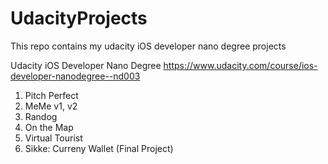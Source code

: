 # UdacityProjects

This repo contains my udacity iOS developer nano degree projects

Udacity iOS Developer Nano Degree https://www.udacity.com/course/ios-developer-nanodegree--nd003

1. Pitch Perfect
2. MeMe v1, v2
3. Randog
4. On the Map
5. Virtual Tourist
6. Sikke: Curreny Wallet (Final Project)
